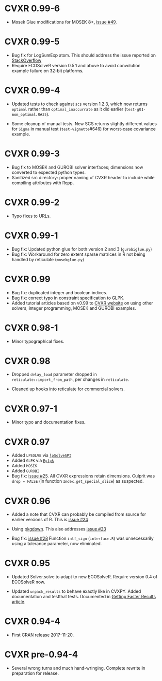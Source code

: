 # CVXR 0.99-6

* Mosek Glue modifications for MOSEK 8+, [issue
  #49](https://github.com/anqif/CVXR/issues/49).

# CVXR 0.99-5

* Bug fix for LogSumExp atom. This should address the issue reported
  on [StackOverflow](https://stackoverflow.com/questions/55737567/extension-to-the-cvxr-example-cvxr-kelly-strategy-not-dcp-compliant)
* Require ECOSolveR version 0.5.1 and above to avoid convolution
  example failure on 32-bit platforms.

# CVXR 0.99-4

* Updated tests to check against `scs` version 1.2.3, which now
  returns `optimal` rather than `optimal_inaccurrate` as it did
  earlier (`test-g01-non_optimal.R#35`).

* Some cleanup of manual tests. New SCS returns slightly different
  values for `Sigma` in manual test (`test-vignette`#646) for
  worst-case covariance example.

# CVXR 0.99-3

* Bug fix to MOSEK and GUROBI solver interfaces; dimensions now
  converted to expected python types.
* Sanitized src directory: proper naming of CVXR header to include
  while compiling attributes with Rcpp.

# CVXR 0.99-2

* Typo fixes to URLs.

# CVXR 0.99-1

* Bug fix: Updated python glue for both version 2 and 3
(`gurobiglue.py`)
* Bug fix: Workaround for zero extent sparse matrices in R not being
  handled by reticulate (`mosekglue.py`)

# CVXR 0.99

* Bug fix: duplicated integer and boolean indices. 
* Bug fix: correct typo in constraint specification to GLPK.
* Added tutorial articles based on v0.99 to [CVXR
website](https://cvxr.rbind.io) on using other solvers, integer
programming, MOSEK and GUROBI examples. 

# CVXR 0.98-1

* Minor typographical fixes.

# CVXR 0.98

* Dropped `delay_load` parameter dropped in
  `reticulate::import_from_path`, per changes in `reticulate`.

* Cleaned up hooks into reticulate for commercial solvers.

# CVXR 0.97-1

* Minor typo and documentation fixes.

# CVXR 0.97

* Added `LPSOLVE` via [`lpSolveAPI`](https://cran.r-project.org/package=lpSolveAPI)
* Added `GLPK` via [`Rglpk`](https://cran.r-project.org/package=Rglpk)
* Added `MOSEK` 
* Added `GUROBI`
* Bug fix: [issue #25](https://github.com/anqif/CVXR/issues/25). 
  All CVXR expressions retain dimensions. Culprit was `drop =
  FALSE` (in function `Index.get_special_slice`) as suspected.  
  
# CVXR 0.96 

* Added a note that CVXR can probably be compiled from source for
  earlier versions of R. This is [issue
  #24](https://github.com/anqif/CVXR/issues/24)

* Using [pkgdown](https://pkgdown.r-lib.org). This also addresses
  [issue #23](https://github.com/anqif/CVXR/issues/23)

* Bug fix: [issue #28](https://github.com/anqif/CVXR/issues/28)
  Function `intf_sign` (`interface.R`) was unnecessarily using a
  tolerance parameter, now eliminated.
  
# CVXR 0.95

* Updated Solver.solve to adapt to new ECOSolveR. Require version 0.4 of
  ECOSolveR now. 

* Updated `unpack_results` to behave exactly like in CVXPY. Added
  documentation and testthat tests. Documented in [Getting Faster
  Results article](https://cvxr.rbind.io/cvxr_examples/cvxr_speed/).
  

# CVXR 0.94-4

* First CRAN release 2017-11-20. 

# CVXR pre-0.94-4

* Several wrong turns and much hand-wringing. Complete rewrite in
  preparation for release.
